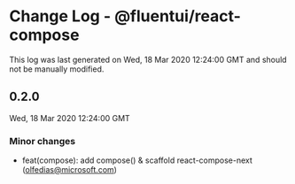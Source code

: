 # Change Log - @fluentui/react-compose

This log was last generated on Wed, 18 Mar 2020 12:24:00 GMT and should not be manually modified.

## 0.2.0
Wed, 18 Mar 2020 12:24:00 GMT

### Minor changes

- feat(compose): add compose() & scaffold react-compose-next (olfedias@microsoft.com)
